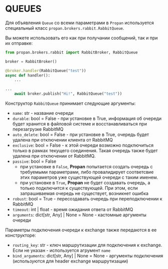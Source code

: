 # QUEUES

Для объявления `Queue` со всеми параметрами в `Propan` используется специальный класс `propan.brokers.rabbit.RabbitQueue`.

Вы можете использовать его как при получании сообщений, так и при их отправке:

```python hl_lines="5 10"
from propan.brokers.rabbit import RabbitBroker, RabbitQueue

broker = RabbitBroker()

@broker.handler(RabbitQueue("test"))
async def handler():
    ...

...
    await broker.publish("Hi!", RabbitQueue("test"))
```

Конструктор `RabbitQueue` принимает следующие аргументы:

* `name`: str - название очереди
* `durable`: bool = False - при установке в True, информация об очереди будет хранится в файловой системе и восстанавливаться при перезагрузке RabbitMQ
* `auto_delete`: bool = False - при установке в True, очередь будет удалена при отключении клиента от RabbitMQ
* `exclusive`: bool = False - к этой очереди возможно подключиться только в рамках текущего соединения. Такая очередь также будет удалена при отключении от RabbitMQ.
* `passive`: bool = False
    * при установке в `False`, **Propan** попытается создать очередь с требуемыми параметрами, либо провалидирует соответсвие этих параметров уже существующей очереди с таким именем.
    * при установке в `True`, **Propan** не будет создавать очередь, а только подключится к существующей. При этом, если запрашиваемая очередь не существует, возникнет ошибка
* `robust`: bool = True - пересоздавать очередь при переподключении к RabbitMQ
* `timeout`: int | float - время ожидания ответа от RabbitMQ
* `arguments`: dict[str, Any] | None = None - кастомные аргументы очереди
  
Параметры подключения очереди к exchange также передаются в ее конструкторе:

* `routing_key`: str - ключ маршрутизации для подключения к exchange. Если не указан - используется агрумент `name`
* `bind_arguments`: dict[str, Any] | None = None - аргументы подключения (используются для header exchange маршрутизации)
